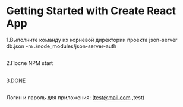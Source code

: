 # Getting Started with Create React App

1.Выполните команду их корневой директории проекта json-server db.json -m ./node_modules/json-server-auth
##
2.После NPM start
##
3.DONE
##
Логин и пароль для приложения: (test@mail.com ,test)
